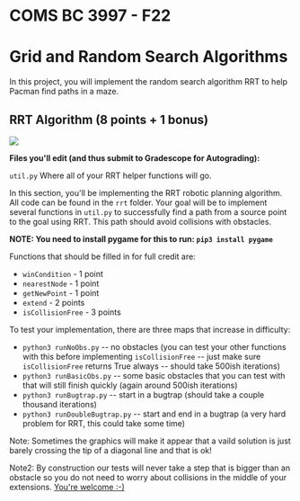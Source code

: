 # COMS BC 3997 - F22
# Grid and Random Search Algorithms

In this project, you will implement the random search algorithm RRT to help Pacman find paths in a maze.


## RRT Algorithm (8 points + 1 bonus)

<img src="https://upload.wikimedia.org/wikipedia/en/thumb/f/f5/RRT_graph1.png/300px-RRT_graph1.png">

**Files you'll edit (and thus submit to Gradescope for Autograding):**

`util.py` 	Where all of your RRT helper functions will go.

In this section, you'll be implementing the RRT robotic planning algorithm. All code can be found in the `rrt` folder. Your goal will be to implement several functions in `util.py` to successfully find a path from a source point to the goal using RRT. This path should avoid collisions with obstacles.

**NOTE: You need to install pygame for this to run: `pip3 install pygame`**

Functions that should be filled in for full credit are:
* `winCondition`    - 1 point
* `nearestNode`     - 1 point
* `getNewPoint`     - 1 point
* `extend`          - 2 points
* `isCollisionFree` - 3 points

To test your implementation, there are three maps that increase in difficulty:
* `python3 runNoObs.py` -- no obstacles (you can test your other functions with this before implementing `isCollisionFree` -- just make sure `isCollisionFree` returns True always -- should take 500ish iterations)
* `python3 runBasicObs.py` -- some basic obstacles that you can test with that will still finish quickly (again around 500ish iterations)
* `python3 runBugtrap.py` -- start in a bugtrap (should take a couple thousand iterations)
* `python3 runDoubleBugtrap.py` -- start and end in a bugtrap (a very hard problem for RRT, this could take some time)

Note: Sometimes the graphics will make it appear that a vaild solution is just barely crossing the tip of a diagonal line and that is ok!

Note2: By construction our tests will never take a step that is bigger than an obstacle so you do not need to worry about collisions in the middle of your extensions. [You're welcome :-)](https://www.youtube.com/watch?v=79DijItQXMM)
